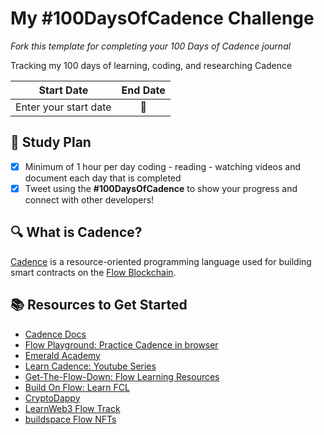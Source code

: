 # My #100DaysOfCadence Challenge

*Fork this template for completing your 100 Days of Cadence journal*

Tracking my 100 days of learning, coding, and researching Cadence

| Start Date | End Date |
| :--------: | :------: |
| Enter your start date   |  📆  |

## 📔 Study Plan
- [x] Minimum of 1 hour per day coding - reading - watching videos and document each day that is completed 
- [x] Tweet using the **#100DaysOfCadence** to show your progress and connect with other developers!

## 🔍 What is Cadence?

[Cadence](https://developers.flow.com/cadence#introduction-to-cadence:~:text=Started%20with%20Cadence-,Introduction%20to%20Cadence,-Updated%3A%202022) is a resource-oriented programming language used for building smart contracts on the [Flow Blockchain](https://flow.com/).

## 📚 Resources to Get Started
  * [Cadence Docs](https://developers.flow.com/cadence/language)
  * [Flow Playground: Practice Cadence in browser](https://play.onflow.org/local-project)
  * [Emerald Academy](https://academy.ecdao.org/)
  * [Learn Cadence: Youtube Series](https://youtube.com/playlist?list=PLvcQxi9WyGdF32YuZABVTx-t3-FsBNCN2)
  * [Get-The-Flow-Down: Flow Learning Resources](https://github.com/ph0ph0/Get-The-Flow-Down)
  * [Build On Flow: Learn FCL](https://dev.to/onflow/build-on-flow-learn-fcl-introduction-51bp)
  * [CryptoDappy](https://www.cryptodappy.com/)
  * [LearnWeb3 Flow Track](https://learnweb3.io/courses#:~:text=WEB3%20L33T-,Professional%20Tracks,-Celo%20%E2%9C%A8)
  * [buildspace Flow NFTs](https://buildspace.so/builds/flow-nfts)
